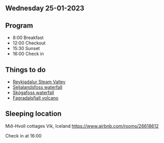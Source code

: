## Wednesday 25-01-2023

## Program

* 8:00 Breakfast
* 12:00 Checkout
* 15:30 Sunset
* 16:00 Check in

## Things to do

* [Reykjadalur Steam Valley](../Interesting%20places/Reykjadalur%20Steam%20Valley.md)
* [Seljalandsfoss waterfall](../Interesting%20places/Seljalandsfoss%20waterfall.md)
* [Skógafoss waterfall](../Interesting%20places/Sk%C3%B3gafoss%20waterfall.md)
* [Fagradalsfjall volcano](../Interesting%20places/Fagradalsfjall%20volcano.md)

## Sleeping location

Mið-Hvoll cottages
Vík, Iceland
https://www.airbnb.com/rooms/26618612

Check in at 16:00
